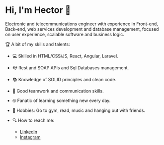 <!---
VinascoHector12/VinascoHector12 is a ✨ special ✨ repository because its `README.md` (this file) appears on your GitHub profile.
You can click the Preview link to take a look at your changes.
--->

# Hi, I'm Hector 👋

Electronic and telecommunications engineer with experience in Front-end, Back-end, web services development and database management, focused on user experience, scalable software and business logic.

🏆 A bit of my skills and talents:

- 💻 Skilled in HTML/CSS/JS, React, Angular, Laravel.
- 📪 Rest and SOAP APIs and Sql Databases management.
- 📚 Knowledge of SOLID principles and clean code.
- 💬 Good teamwork and communication skills.
- 🤓 Fanatic of learning something new every day.
- 🥳 Hobbies: Go to gym, read, music and hanging out with friends.

- 🔍 How to reach me:
  - [Linkedin](https://www.linkedin.com/in/hector-vinasco-3868a6227/)
  - [Instagram](https://www.instagram.com/hectorvinasco/)
